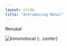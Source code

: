 ```yaml
---
layout: slide
title: "Introducing Renu!"
---
```


Renuka!

![kimonotocat](https://octodex.github.com/images/kimonotocat.png)
{: .center}
